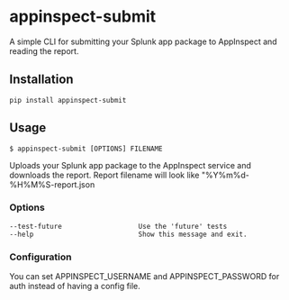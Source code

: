# appinspect-submit

A simple CLI for submitting your Splunk app package to AppInspect and reading the report.

## Installation

`pip install appinspect-submit`

## Usage

`$ appinspect-submit [OPTIONS] FILENAME`

Uploads your Splunk app package to the AppInspect service and downloads the report. Report filename will look like "%Y%m%d-%H%M%S-report.json

### Options

    --test-future                   Use the 'future' tests
    --help                          Show this message and exit.

### Configuration

You can set APPINSPECT_USERNAME and APPINSPECT_PASSWORD for auth instead of having a config file.
